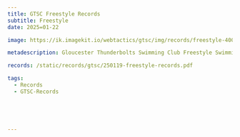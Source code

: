 ```yaml
---
title: GTSC Freestyle Records
subtitle: Freestyle
date: 2025=01-22

image: https://ik.imagekit.io/webtactics/gtsc/img/records/freestyle-400x600.jpg

metadescription: Gloucester Thunderbolts Swimming Club Freestyle Swimming Records

records: /static/records/gtsc/250119-freestyle-records.pdf

tags:
  - Records
  - GTSC-Records





---
```





